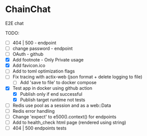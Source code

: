 # ChainChat
E2E chat


TODO:

* [ ] 404 | 500 - endpoint
* [ ] change password - endpoint
* [ ] OAuth - github
* [x] Add footnote - Only Private usage
* [x] Add favicon.ico
* [ ] Add to toml optimization flags
* [ ] Fix tracing with actix-web (json format + delete logging to file)
    * [ ] Add 'save to file' to docker compose
* [x] Test app in docker using github action
    * [x] Publish only if end successful
    * [x] Publish target runtime not tests
* [ ] Redis use pool as a session and as a web::Data
* [ ] Redis error handling
* [ ] Change 'expect' to e500().context() for endpoints
* [ ] Add to health_check html page (rendered using string)
* [ ] 404 | 500 endpoints tests
